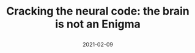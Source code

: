 ---
layout: post
title: >
    Cracking the neural code: the brain is not an Enigma
date: 2021-02-09
description: A parallel between the famous code cracking and information coding in the brain
---